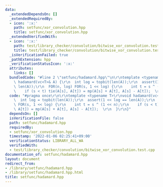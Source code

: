 ```yaml
---
data:
  _extendedDependsOn: []
  _extendedRequiredBy:
  - icon: ':x:'
    path: setfunc/xor_convolution.hpp
    title: setfunc/xor_convolution.hpp
  _extendedVerifiedWith:
  - icon: ':x:'
    path: test/library_checker/convolution/bitwise_xor_convolution.test.cpp
    title: test/library_checker/convolution/bitwise_xor_convolution.test.cpp
  _isVerificationFailed: true
  _pathExtension: hpp
  _verificationStatusIcon: ':x:'
  attributes:
    links: []
  bundledCode: "#line 2 \"setfunc/hadamard.hpp\"\n\r\ntemplate <typename T>\r\nvoid\
    \ hadamard(vc<T>& A) {\r\n  int log = topbit(len(A));\r\n  assert(1 << log ==\
    \ len(A));\r\n  FOR(n, log) FOR(s, 1 << log) {\r\n    int t = s ^ (1 << n);\r\n\
    \    if (s < t) tie(A[s], A[t]) = mp(A[s] + A[t], A[s] - A[t]);  \r\n  }\r\n}\n"
  code: "#pragma once\r\n\r\ntemplate <typename T>\r\nvoid hadamard(vc<T>& A) {\r\n\
    \  int log = topbit(len(A));\r\n  assert(1 << log == len(A));\r\n  FOR(n, log)\
    \ FOR(s, 1 << log) {\r\n    int t = s ^ (1 << n);\r\n    if (s < t) tie(A[s],\
    \ A[t]) = mp(A[s] + A[t], A[s] - A[t]);  \r\n  }\r\n}"
  dependsOn: []
  isVerificationFile: false
  path: setfunc/hadamard.hpp
  requiredBy:
  - setfunc/xor_convolution.hpp
  timestamp: '2022-01-06 02:25:41+09:00'
  verificationStatus: LIBRARY_ALL_WA
  verifiedWith:
  - test/library_checker/convolution/bitwise_xor_convolution.test.cpp
documentation_of: setfunc/hadamard.hpp
layout: document
redirect_from:
- /library/setfunc/hadamard.hpp
- /library/setfunc/hadamard.hpp.html
title: setfunc/hadamard.hpp
---
```


